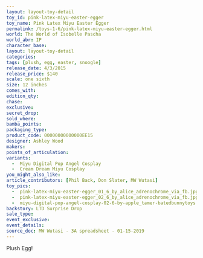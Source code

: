 ```yaml
---
layout: layout-toy-detail 
toy_id: pink-latex-miyu-easter-egger
toy_name: Pink Latex Miyu Easter Egger
permalink: /toys-1-6/pink-latex-miyu-easter-egger.html
world: The World of Isobelle Pascha
world_abr: IP
character_base: 
layout: layout-toy-detail
categories: 
tags: [plush, egg, easter, snoogle]
release_date: 4/3/2015
release_price: $140 
scale: one sixth
size: 12 inches
comes_with: 
edition_qty: 
chase: 
exclusive: 
secret_drop: 
sold_where: 
bamba_points: 
packaging_type: 
product_code: 00000000000000EE15
designer: Ashley Wood
makers: 
points_of_articulation: 
variants: 
  -  Miyu Digital Pop Angel Cosplay
  -  Cream Dream Miyu Cosplay
you_might_also_like: 
article_contributors: [Phil Back, Don Slater, MW Wutasi]
toy_pics: 
  -  pink-latex-miyu-easter-egger_01_6_by_alice_adrenochrome_via_fb.jpg
  -  pink-latex-miyu-easter-egger_02_6_by_alice_adrenochrome_via_fb.jpg
  -  miyu-digital-pop-angel-cosplay-02-6-by-apple_tamer-batedbunnytoys.jpg
backstory: LTD Surprise Drop
sale_type: 
event_exclusive: 
event_details: 
source_doc: MW Wutasi - 3A spreadsheet - 01-15-2019
---
```

Plush Egg!